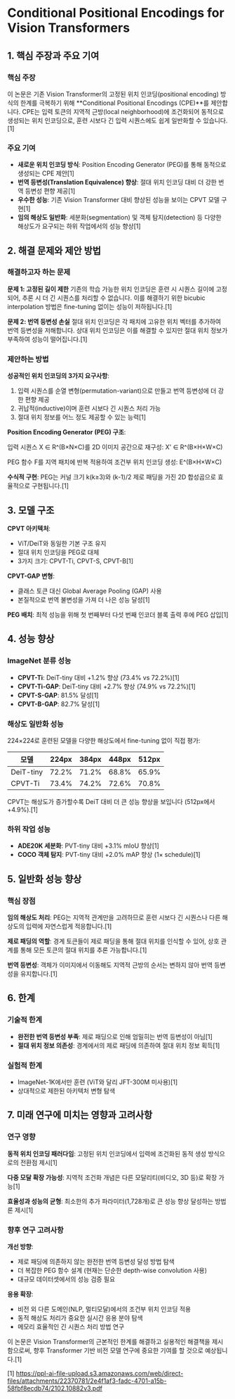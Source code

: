 # Conditional Positional Encodings for Vision Transformers

## 1. 핵심 주장과 주요 기여

### 핵심 주장
이 논문은 기존 Vision Transformer의 고정된 위치 인코딩(positional encoding) 방식의 한계를 극복하기 위해 **Conditional Positional Encodings (CPE)**를 제안합니다. CPE는 입력 토큰의 지역적 근방(local neighborhood)에 조건화되어 동적으로 생성되는 위치 인코딩으로, 훈련 시보다 긴 입력 시퀀스에도 쉽게 일반화할 수 있습니다.[1]

### 주요 기여
- **새로운 위치 인코딩 방식**: Position Encoding Generator (PEG)를 통해 동적으로 생성되는 CPE 제안[1]
- **번역 등변성(Translation Equivalence) 향상**: 절대 위치 인코딩 대비 더 강한 번역 등변성 편향 제공[1]
- **우수한 성능**: 기존 Vision Transformer 대비 향상된 성능을 보이는 CPVT 모델 구현[1]
- **임의 해상도 일반화**: 세분화(segmentation) 및 객체 탐지(detection) 등 다양한 해상도가 요구되는 하위 작업에서의 성능 향상[1]

## 2. 해결 문제와 제안 방법

### 해결하고자 하는 문제

**문제 1: 고정된 길이 제한**
기존의 학습 가능한 위치 인코딩은 훈련 시 시퀀스 길이에 고정되어, 추론 시 더 긴 시퀀스를 처리할 수 없습니다. 이를 해결하기 위한 bicubic interpolation 방법은 fine-tuning 없이는 성능이 저하됩니다.[1]

**문제 2: 번역 등변성 손실**
절대 위치 인코딩은 각 패치에 고유한 위치 벡터를 추가하여 번역 등변성을 저해합니다. 상대 위치 인코딩은 이를 해결할 수 있지만 절대 위치 정보가 부족하여 성능이 떨어집니다.[1]

### 제안하는 방법

**성공적인 위치 인코딩의 3가지 요구사항**:
1. 입력 시퀀스를 순열 변형(permutation-variant)으로 만들고 번역 등변성에 더 강한 편향 제공
2. 귀납적(inductive)이며 훈련 시보다 긴 시퀀스 처리 가능
3. 절대 위치 정보를 어느 정도 제공할 수 있는 능력[1]

**Position Encoding Generator (PEG) 구조**:

입력 시퀀스 X ∈ R^(B×N×C)를 2D 이미지 공간으로 재구성: X' ∈ R^(B×H×W×C)

PEG 함수 F를 지역 패치에 반복 적용하여 조건부 위치 인코딩 생성: E^(B×H×W×C)

**수식적 구현**:
PEG는 커널 크기 k(k≥3)와 (k-1)/2 제로 패딩을 가진 2D 합성곱으로 효율적으로 구현됩니다.[1]

## 3. 모델 구조

**CPVT 아키텍처**:
- ViT/DeiT와 동일한 기본 구조 유지
- 절대 위치 인코딩을 PEG로 대체
- 3가지 크기: CPVT-Ti, CPVT-S, CPVT-B[1]

**CPVT-GAP 변형**:
- 클래스 토큰 대신 Global Average Pooling (GAP) 사용
- 본질적으로 번역 불변성을 가져 더 나은 성능 달성[1]

**PEG 배치**:
최적 성능을 위해 첫 번째부터 다섯 번째 인코더 블록 출력 후에 PEG 삽입[1]

## 4. 성능 향상

### ImageNet 분류 성능
- **CPVT-Ti**: DeiT-tiny 대비 +1.2% 향상 (73.4% vs 72.2%)[1]
- **CPVT-Ti-GAP**: DeiT-tiny 대비 +2.7% 향상 (74.9% vs 72.2%)[1]
- **CPVT-S-GAP**: 81.5% 달성[1]
- **CPVT-B-GAP**: 82.7% 달성[1]

### 해상도 일반화 성능
224×224로 훈련된 모델을 다양한 해상도에서 fine-tuning 없이 직접 평가:

| 모델 | 224px | 384px | 448px | 512px |
|------|-------|-------|-------|-------|
| DeiT-tiny | 72.2% | 71.2% | 68.8% | 65.9% |
| CPVT-Ti | 73.4% | 74.2% | 72.6% | 70.8% |

CPVT는 해상도가 증가할수록 DeiT 대비 더 큰 성능 향상을 보입니다 (512px에서 +4.9%).[1]

### 하위 작업 성능
- **ADE20K 세분화**: PVT-tiny 대비 +3.1% mIoU 향상[1]
- **COCO 객체 탐지**: PVT-tiny 대비 +2.0% mAP 향상 (1× schedule)[1]

## 5. 일반화 성능 향상

### 핵심 장점
**임의 해상도 처리**: PEG는 지역적 관계만을 고려하므로 훈련 시보다 긴 시퀀스나 다른 해상도의 입력에 자연스럽게 적응합니다.[1]

**제로 패딩의 역할**: 경계 토큰들이 제로 패딩을 통해 절대 위치를 인식할 수 있어, 상호 관계를 통해 모든 토큰의 절대 위치를 추론 가능합니다.[1]

**번역 등변성**: 객체가 이미지에서 이동해도 지역적 근방의 순서는 변하지 않아 번역 등변성을 유지합니다.[1]

## 6. 한계

### 기술적 한계
- **완전한 번역 등변성 부족**: 제로 패딩으로 인해 엄밀히는 번역 등변성이 아님[1]
- **절대 위치 정보 의존성**: 경계에서의 제로 패딩에 의존하여 절대 위치 정보 획득[1]

### 실험적 한계
- ImageNet-1K에서만 훈련 (ViT와 달리 JFT-300M 미사용)[1]
- 상대적으로 제한된 아키텍처 변형 탐색

## 7. 미래 연구에 미치는 영향과 고려사항

### 연구 영향
**동적 위치 인코딩 패러다임**: 고정된 위치 인코딩에서 입력에 조건화된 동적 생성 방식으로의 전환점 제시[1]

**다중 모달 확장 가능성**: 지역적 조건화 개념은 다른 모달리티(비디오, 3D 등)로 확장 가능[1]

**효율성과 성능의 균형**: 최소한의 추가 파라미터(1,728개)로 큰 성능 향상 달성하는 방법론 제시[1]

### 향후 연구 고려사항

**개선 방향**:
- 제로 패딩에 의존하지 않는 완전한 번역 등변성 달성 방법 탐색
- 더 복잡한 PEG 함수 설계 (현재는 단순한 depth-wise convolution 사용)
- 대규모 데이터셋에서의 성능 검증 필요

**응용 확장**:
- 비전 외 다른 도메인(NLP, 멀티모달)에서의 조건부 위치 인코딩 적용
- 동적 해상도 처리가 중요한 실시간 응용 분야 탐색
- 메모리 효율적인 긴 시퀀스 처리 방법 연구

이 논문은 Vision Transformer의 근본적인 한계를 해결하고 실용적인 해결책을 제시함으로써, 향후 Transformer 기반 비전 모델 연구에 중요한 기여를 할 것으로 예상됩니다.[1]

[1] https://ppl-ai-file-upload.s3.amazonaws.com/web/direct-files/attachments/22370781/2e4f1af3-fadc-4701-a15b-58fbf8ecdb74/2102.10882v3.pdf
